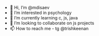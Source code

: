 - 👋 Hi, I’m @mdisaev
- 👀 I’m interested in psychology
- 🌱 I’m currently learning c, js, java
- 💞️ I’m looking to collaborate on js projects
- 📫 How to reach me - tg @trishkeenan

<!---
mdisaev/mdisaev is a ✨ special ✨ repository because its `README.md` (this file) appears on your GitHub profile.
You can click the Preview link to take a look at your changes.
--->
